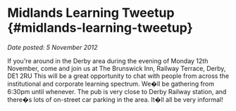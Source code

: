 # Midlands Learning Tweetup {#midlands-learning-tweetup}

_Date posted: 5 November 2012_

If you're around in the Derby area during the evening of Monday 12th November, come and join us at The Brunswick Inn, Railway Terrace, Derby, DE1 2RU This will be a great opportunity to chat with people from across the institutional and corporate learning spectrum. We�ll be gathering from 6:30pm until whenever. The pub is very close to Derby Railway station, and there�s lots of on-street car parking in the area. It�ll all be very informal!